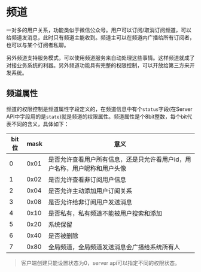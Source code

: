 # 频道
一对多的用户关系，功能类似于微信公众号。用户可以订阅/取消订阅频道，可以给频道发消息，此时只有频道主能收到。频道主可以在频道内广播给所有订阅者，也可以与某个订阅者私聊。

另外频道支持服务模式，可以使用频道服务来自动处理这些事情。这样频道就成了对接业务系统的利器。另外频道功能具有完整的权限控制，可以开放给第三方来开发系统。

## 频道属性
频道的权限控制是频道属性字段定义的，在频道信息中有个```status```字段(在Server API中字段用的是```state```)就是频道的权限属性。频道属性是个8bit整数，每个bit代表不同的含义，具体如下：

| bit位 | mask | 意义 |
| ------ | ------ | ------ |
| 0 | 0x01 | 是否允许查看用户所有信息，还是只允许看用户id，用户名称，用户昵称和用户头像 |
| 1 | 0x02 | 是否允许查看非订阅用户信息 |
| 2 | 0x04 | 是否允许主动添加用户订阅关系 |
| 3 | 0x08 | 是否允许给非订阅用户发送消息 |
| 4 | 0x10 | 是否私有，私有频道不能被用户搜索和添加 |
| 5 | 0x20 | 系统保留 |
| 6 | 0x40 | 是否被删除 |
| 7 | 0x80 | 全局频道，全局频道发送消息会广播给系统所有人 |
> 客户端创建只能设置状态为0，server api可以指定不同的权限状态。
